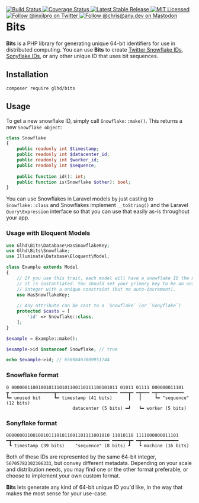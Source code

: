 <div style="float: right;">
	<a href="https://github.com/glhd/bits/actions" target="_blank">
		<img 
			src="https://github.com/glhd/bits/workflows/PHPUnit/badge.svg" 
			alt="Build Status" 
		/>
	</a>
	<a href="https://codeclimate.com/github/glhd/bits/test_coverage" target="_blank">
		<img 
			src="https://api.codeclimate.com/v1/badges/6d6485f01a3118f38a63/test_coverage" 
			alt="Coverage Status" 
		/>
	</a>
	<a href="https://packagist.org/packages/glhd/bits" target="_blank">
        <img 
            src="https://poser.pugx.org/glhd/bits/v/stable" 
            alt="Latest Stable Release" 
        />
	</a>
	<a href="./LICENSE" target="_blank">
        <img 
            src="https://poser.pugx.org/glhd/bits/license" 
            alt="MIT Licensed" 
        />
    </a>
    <a href="https://twitter.com/inxilpro" target="_blank">
        <img 
            src="https://img.shields.io/twitter/follow/inxilpro?style=social" 
            alt="Follow @inxilpro on Twitter" 
        />
    </a>
    <a href="https://any.dev/@chris" target="_blank">
        <img 
            src="https://img.shields.io/mastodon/follow/109584001693739813?domain=https%3A%2F%2Fany.dev&style=social" 
            alt="Follow @chris@any.dev on Mastodon" 
        />
    </a>
</div>

# Bits

**Bits** is a PHP library for generating unique 64-bit identifiers for use in distributed computing.
You can use **Bits** to create [Twitter Snowflake IDs](https://en.wikipedia.org/wiki/Snowflake_ID),
[Sonyflake IDs](https://github.com/sony/sonyflake), or any other unique ID that uses bit sequences.

## Installation

```shell
composer require glhd/bits
```

## Usage

To get a new snowflake ID, simply call `Snowflake::make()`. This returns a new
`Snowflake object`:

```php
class Snowflake
{
    public readonly int $timestamp;
    public readonly int $datacenter_id;
    public readonly int $worker_id;
    public readonly int $sequence;
    
    public function id(): int;
    public function is(Snowflake $other): bool;
}
```

You can use Snowflakes in Laravel models by just casting to `Snowflake::class`
and Snowflakes implement `__toString()` and the Laravel `Query\Expression` interface
so that you can use that easily as-is throughout your app.

### Usage with Eloquent Models

```php
use Glhd\Bits\Database\HasSnowflakeKey;
use Glhd\Bits\Snowflake;
use Illuminate\Database\Eloquent\Model;

class Example extends Model
{
    // If you use this trait, each model will have a snowflake ID the moment
    // it is instantiated. You should set your primary key to be an unsigned big
    // integer with a unique constraint (but no auto-increment).
    use HasSnowflakeKey;
    
    // Any attribute can be cast to a `Snowflake` (or `Sonyflake`)
    protected $casts = [
        'id' => Snowflake::class,
    ];
}

$example = Example::make();

$example->id instanceof Snowflake; // true

echo $example->id; // 65898467809951744
```

### Snowflake format

```
0 0000001100100101110101100110111100101011 01011 01111 000000011101
┳ ━━━━━━━━━━━━━━━━┳━━━━━━━━━━━━━━━━━━━━━━━ ━━━┳━ ━┳━━━ ━┳━━━━━━━━━━
┗━ unused bit     ┗━ timestamp (41 bits)      ┃   ┃     ┗━ "sequence" (12 bits)
                         datacenter (5 bits) ━┛   ┗━ worker (5 bits)
```

### Sonyflake format

```
000000011001001011101011001101111001010 11010110 1111000000011101
━┳━━━━━━━━━━━━━━━━━━━━━━━━━━━━━━━━━━━━━ ━━━━━━┳━ ━┳━━━━━━━━━━━━━━
 ┗ timestamp (39 bits)    "sequence" (8 bits) ┛   ┗ machine (16 bits)
```

Both of these IDs are represented by the same 64-bit integer, `56705782302306333`,
but convey different metadata. Depending on your scale and distribution needs,
you may find one or the other format preferable, or choose to implement your own
custom format.

**Bits** lets generate any kind of 64-bit unique ID you'd like, in the way that makes
the most sense for your use-case.
